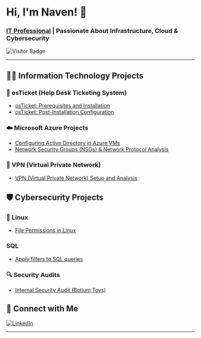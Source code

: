 # Hi, I'm Naven! 👋  
### [IT Professional](https://www.linkedin.com/in/naven-satrohan) | Passionate About Infrastructure, Cloud & Cybersecurity

![Visitor Badge](https://visitor-badge.laobi.icu/badge?page_id=MazeAis.MazeAis)

---

## 👨‍💻 Information Technology Projects

### 🎫 osTicket (Help Desk Ticketing System)
- [osTicket: Prerequisites and Installation](https://github.com/MazeAis/osticket-prereqs)
- [osTicket: Post-Installation Configuration](https://github.com/MazeAis/post-install-config)

### ☁️ Microsoft Azure Projects
- [Configuring Active Directory in Azure VMs](https://github.com/MazeAis/configure-ad)
- [Network Security Groups (NSGs) & Network Protocol Analysis](https://github.com/MazeAis/azure-network-protocols)

### 🔐 VPN (Virtual Private Network)
- [VPN (Virtual Private Network) Setup and Analysis](https://github.com/MazeAis/vpn-setup)

## 🛡️ Cybersecurity Projects

### 🐧 Linux 
- [File Permissions in Linux](https://github.com/MazeAis/file-permissions-in-linux)

### SQL
- [Apply filters to SQL queries](https://github.com/MazeAis/SQL-queries)
  
### 🔍 Security Audits
- [Internal Security Audit (Botium Toys)](https://github.com/MazeAis/security-audit)
    
## 🔗 Connect with Me

[![LinkedIn](https://img.shields.io/badge/LinkedIn-Naven%20Satrohan-blue?style=for-the-badge&logo=linkedin)](https://www.linkedin.com/in/naven-satrohan)

---

<!-- Optional: Add visitor badge or GitHub stats -->
<!-- ![Visitor Badge](https://visitor-badge.laobi.icu/badge?page_id=MazeAis) -->

